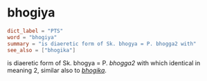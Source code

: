 # bhogiya

``` toml
dict_label = "PTS"
word = "bhogiya"
summary = "is diaeretic form of Sk. bhogya = P. bhogga2 with"
see_also = ["bhogika"]
```

is diaeretic form of Sk. bhogya = P. *bhogga2* with which identical in meaning 2, similar also to *[bhogika](bhogika.md)*.

